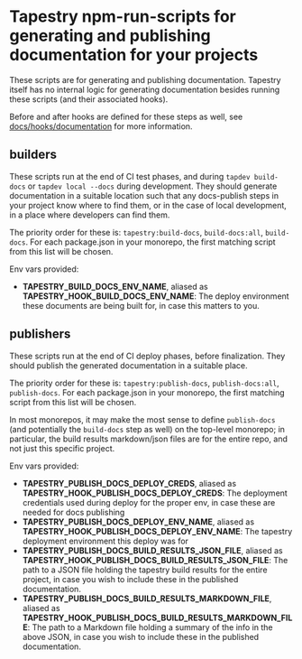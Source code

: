 # Tapestry npm-run-scripts for generating and publishing documentation for your projects

These scripts are for generating and publishing documentation. Tapestry itself has no internal logic
for generating documentation besides running these scripts (and their associated hooks).

Before and after hooks are defined for these steps as well, see [docs/hooks/documentation](../hooks/documentation.md) for more information.

## builders

These scripts run at the end of CI test phases, and during `tapdev build-docs` or `tapdev local --docs` during development. They should generate documentation in a suitable location such that any docs-publish steps in your project know where to find them, or in the case of local development, in a place where developers can find them.

The priority order for these is:  `tapestry:build-docs`, `build-docs:all`, `build-docs`. For each package.json in your monorepo, the first matching script from this list will be chosen.

Env vars provided:
* **TAPESTRY_BUILD_DOCS_ENV_NAME**, aliased as **TAPESTRY_HOOK_BUILD_DOCS_ENV_NAME**: The deploy environment these documents are being built for, in case this matters to you.

## publishers

These scripts run at the end of CI deploy phases, before finalization. They should publish the generated documentation in a suitable place.

The priority order for these is:  `tapestry:publish-docs`, `publish-docs:all`, `publish-docs`. For each package.json in your monorepo, the first matching script from this list will be chosen.

In most monorepos, it may make the most sense to define `publish-docs` (and potentially the `build-docs` step as well) on the top-level monorepo; in particular, the build results markdown/json files are for the entire repo, and not just this specific project.

Env vars provided:
* **TAPESTRY_PUBLISH_DOCS_DEPLOY_CREDS**, aliased as **TAPESTRY_HOOK_PUBLISH_DOCS_DEPLOY_CREDS**: The deployment credentials used during deploy for the proper env, in case these are needed for docs publishing
* **TAPESTRY_PUBLISH_DOCS_DEPLOY_ENV_NAME**, aliased as **TAPESTRY_HOOK_PUBLISH_DOCS_DEPLOY_ENV_NAME**: The tapestry deployment environment this deploy was for
* **TAPESTRY_PUBLISH_DOCS_BUILD_RESULTS_JSON_FILE**, aliased as **TAPESTRY_HOOK_PUBLISH_DOCS_BUILD_RESULTS_JSON_FILE**: The path to a JSON file holding the tapestry build results for the entire project, in case you wish to include these in the published documentation.
* **TAPESTRY_PUBLISH_DOCS_BUILD_RESULTS_MARKDOWN_FILE**, aliased as **TAPESTRY_HOOK_PUBLISH_DOCS_BUILD_RESULTS_MARKDOWN_FILE**: The path to a Markdown file holding a summary of the info in the above JSON, in case you wish to include these in the published documentation.
